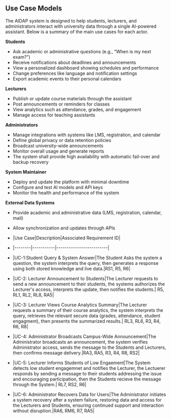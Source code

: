 ## Use Case Models

The AIDAP system is designed to help students, lecturers, and administrators interact with university data through a single AI-powered assistant. Below is a summary of the main use cases for each actor.

**Students**
- Ask academic or administrative questions (e.g., “When is my next exam?”)
- Receive notifications about deadlines and announcements  
- View a personalized dashboard showing schedules and performance  
- Change preferences like language and notification settings  
- Export academic events to their personal calendars  

**Lecturers**
- Publish or update course materials through the assistant  
- Post announcements or reminders for classes  
- View analytics such as attendance, grades, and engagement  
- Manage access for teaching assistants  

**Administrators**
- Manage integrations with systems like LMS, registration, and calendar  
- Define global privacy or data retention policies  
- Broadcast university-wide announcements  
- Monitor overall usage and generate reports
- The system shall provide high availability with automatic fail-over and backup recovery

**System Maintainer**
- Deploy and update the platform with minimal downtime  
- Configure and test AI models and API keys  
- Monitor the health and performance of the system  

**External Data Systems**
- Provide academic and administrative data (LMS, registration, calendar, mail)
- Allow synchronization and updates through APIs

- |Use Case|Description|Associated Requirement ID|
- |--------|-----------|-------------------------|
- |UC-1:Student Query & System Answer|The Student Asks the system a question, the system interprets the query, then generates a response using both stored knowledge and live data.|RS1, R5, R6|
- |UC-2: Lecturer Announcement to Students|The Lecturer requests to send a new announcement to their students, the systems authorizes the Lecturer's access, interprets the update, then notifies the students.| R5, RL1, RL2, RL8, RA5|
- |UC-3: Lecturer Views Course Analytics Summary|The Lecturer requests a summary of their course analytics, the system interprets the query, retrieves the relevant secure data (grades, attendance, student engagment), then presents the summarized results.| RL3, RL6, R3, R4, R6, R8|
- |UC-4: Administrator Broadcasts Campus-Wide Announcement|The Administrator broadcasts an announcement, the system verifies Administrator access, sends the message to the Students and Lecturers, then confirms message delivery.|RA3, RA5, R3, R4, R8, RS2|
- |UC-5: Lecturer Informs Students of Low Engaement|The System detects low student engagemnet and notifies the Lecturer, the Lectuerer responds by sending a message to their students addressing the issue and encouraging participation, then the Students recieve the message through the System.| RL7, RS2, R6|
- |UC-6: Administrator Recovers Data for Users|The Administrator initiates a system recovery after a system failure, restoring data and access for the Lecturers and Students, ensuring continued support and interaction without disruption.|RA6, RM6, R7, RA5|
